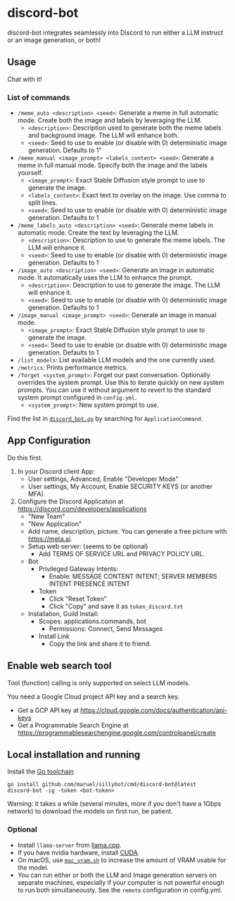 # discord-bot

discord-bot integrates seamlessly into Discord to run either a LLM instruct or an
image generation, or both!


## Usage

Chat with it!


### List of commands

- `/meme_auto <description> <seed>`: Generate a meme in full automatic mode.
  Create both the image and labels by leveraging the LLM.
    - `<description>`: Description used to generate both the meme labels and
      background image. The LLM will enhance both.
    - `<seed>`: Seed to use to enable (or disable with 0) deterministic image
      generation. Defaults to 1"
- `/meme_manual <image_prompt> <labels_content> <seed>`: Generate a meme in full
  manual mode. Specify both the image and the labels yourself.
    - `<image_prompt>`: Exact Stable Diffusion style prompt to use to generate the image.
    - `<labels_content>`: Exact text to overlay on the image. Use comma to split lines.
    - `<seed>`: Seed to use to enable (or disable with 0) deterministic image
      generation. Defaults to 1
- `/meme_labels_auto <description> <seed>`: Generate meme labels in automatic
  mode. Create the text by leveraging the LLM.
    - `<description>`: Description to use to generate the meme labels. The LLM will enhance
      it.
    - `<seed>`: Seed to use to enable (or disable with 0) deterministic image
      generation. Defaults to 1
- `/image_auto <description> <seed>`: Generate an image in automatic mode. It
  automatically uses the LLM to enhance the prompt.
    - `<description>`: Description to use to generate the image. The LLM will
      enhance it.
    - `<seed>`: Seed to use to enable (or disable with 0) deterministic image
      generation. Defaults to 1
- `/image_manual <image_prompt> <seed>`: Generate an image in manual mode.
    - `<image_prompt>`: Exact Stable Diffusion style prompt to use to generate
      the image.
    - `<seed>`: Seed to use to enable (or disable with 0) deterministic image
      generation. Defaults to 1
- `/list_models`: List available LLM models and the one currently used.
- `/metrics`: Prints performance metrics.
- `/forget <system_prompt>`: Forget our past conversation. Optionally
  overrides the system prompt. Use this to iterate quickly on new system
  prompts. You can use it without argument to revert to the standard system
  prompt configured in `config.yml`.
    - `<system_prompt>`: New system prompt to use.

Find the list in [`discord_bot.go`](discord_bot.go) by searching for
`ApplicationCommand`.


## App Configuration

Do this first.

1. In your Discord client App:
    - User settings, Advanced, Enable "Developer Mode"
    - User settings, My Account, Enable SECURITY KEYS (or another MFA).
2. Configure the Discord Application at https://discord.com/developers/applications
    - "New Team"
    - "New Application"
    - Add name, description, picture. You can generate a free picture with
      https://meta.ai.
    - Setup web server: (seems to be optional)
        - Add TERMS OF SERVICE URL and PRIVACY POLICY URL.
    - Bot
        - Privileged Gateway Intents:
            - Enable: MESSAGE CONTENT INTENT; SERVER MEMBERS INTENT PRESENCE INTENT
      - Token
          - Click "Reset Token"
          - Click "Copy" and save it as `token_discord.txt`
    - Installation, Guild Install:
        - Scopes: applications.commands, bot
            - Permissions: Connect, Send Messages
        - Install Link
            - Copy the link and share it to friend.


## Enable web search tool

Tool (function) calling is only supported on select LLM models.

You need a Google Cloud project API key and a search key.

- Get a GCP API key at https://cloud.google.com/docs/authentication/api-keys
- Get a Programmable Search Engine at
  https://programmablesearchengine.google.com/controlpanel/create


## Local installation and running

Install the [Go toolchain](https://go.dev/dl/)

```
go install github.com/maruel/sillybot/cmd/discord-bot@latest
discord-bot -ig -token <bot-token>
```

Warning: it takes a while (several minutes, more if you don't have a 1Gbps
network) to download the models on first run, be patient.


### Optional

- Install `llama-server` from [llama.cpp](https://github.com/ggerganov/llama.cpp).
- If you have nvidia hardware, install [CUDA](https://developer.nvidia.com/cuda-downloads).
- On macOS, use [`mac_vram.sh`](/mac_vram.sh) to increase the amount of VRAM
  usable for the model.
- You can run either or both the LLM and Image generation servers on separate
  machines, especially if your computer is not powerful enough to run both
  simultaneously. See the `remote` configuration in config.yml.
